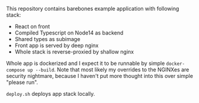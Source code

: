 This repository contains barebones example application with following stack:
- React on front
- Compiled Typescript on Node14 as backend
- Shared types as subimage
- Front app is served by deep nginx
- Whole stack is reverse-proxied by shallow nginx

Whole app is dockerized and I expect it to be runnable by simple `docker-compose up --build`. Note that most likely
my overrides to the NGINXes are security nightmare, because I haven't put more thought into this over simple
"please run".

`deploy.sh` deploys app stack locally.

